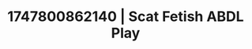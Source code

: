 ---
categories:
- AI lover POV
- Facial finish
- Slow undress
- Dreamy pleasure
- Pillow talk
image: /assets/images/1747800862140.jpg
layout: post
seo:
  description: Featured content with sensual Scat Fetish, ABDL Play. HD images available.
  keywords: Scat Fetish, ABDL Play
  og_image: /assets/images/1747800862140.jpg
  schema_type: VisualArtwork
tags:
- ABDL Play
- '#1747800862140'
- Scat Fetish
title: 1747800862140 | Scat Fetish ABDL Play
---